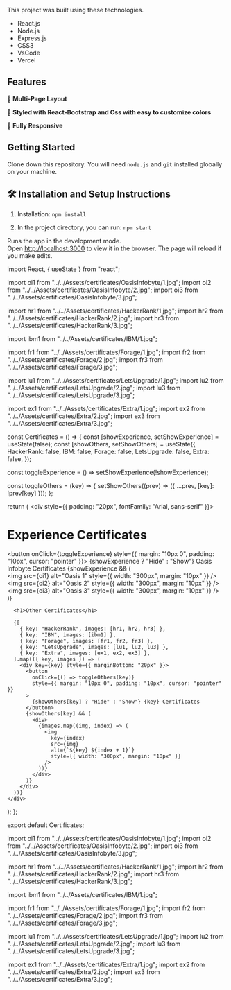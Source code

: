 This project was built using these technologies.

- React.js
- Node.js
- Express.js
- CSS3
- VsCode
- Vercel

## Features

**📖 Multi-Page Layout**

**🎨 Styled with React-Bootstrap and Css with easy to customize colors**

**📱 Fully Responsive**

## Getting Started

Clone down this repository. You will need `node.js` and `git` installed globally on your machine.

## 🛠 Installation and Setup Instructions

1. Installation: `npm install`

2. In the project directory, you can run: `npm start`

Runs the app in the development mode.\
Open [http://localhost:3000](http://localhost:3000) to view it in the browser.
The page will reload if you make edits.




import React, { useState } from "react";

import oi1 from "../../Assets/certificates/OasisInfobyte/1.jpg";
import oi2 from "../../Assets/certificates/OasisInfobyte/2.jpg";
import oi3 from "../../Assets/certificates/OasisInfobyte/3.jpg";

import hr1 from "../../Assets/certificates/HackerRank/1.jpg";
import hr2 from "../../Assets/certificates/HackerRank/2.jpg";
import hr3 from "../../Assets/certificates/HackerRank/3.jpg";

import ibm1 from "../../Assets/certificates/IBM/1.jpg";

import fr1 from "../../Assets/certificates/Forage/1.jpg";
import fr2 from "../../Assets/certificates/Forage/2.jpg";
import fr3 from "../../Assets/certificates/Forage/3.jpg";

import lu1 from "../../Assets/certificates/LetsUpgrade/1.jpg";
import lu2 from "../../Assets/certificates/LetsUpgrade/2.jpg";
import lu3 from "../../Assets/certificates/LetsUpgrade/3.jpg";

import ex1 from "../../Assets/certificates/Extra/1.jpg";
import ex2 from "../../Assets/certificates/Extra/2.jpg";
import ex3 from "../../Assets/certificates/Extra/3.jpg";

const Certificates = () => {
  const [showExperience, setShowExperience] = useState(false);
  const [showOthers, setShowOthers] = useState({
    HackerRank: false,
    IBM: false,
    Forage: false,
    LetsUpgrade: false,
    Extra: false,
  });

  const toggleExperience = () => setShowExperience(!showExperience);

  const toggleOthers = (key) => {
    setShowOthers((prev) => ({ ...prev, [key]: !prev[key] }));
  };

  return (
    <div style={{ padding: "20px", fontFamily: "Arial, sans-serif" }}>
      <h1>Experience Certificates</h1>
      <button onClick={toggleExperience} style={{ margin: "10px 0", padding: "10px", cursor: "pointer" }}>
        {showExperience ? "Hide" : "Show"} Oasis Infobyte Certificates
      </button>
      {showExperience && (
        <div>
          <img src={oi1} alt="Oasis 1" style={{ width: "300px", margin: "10px" }} />
          <img src={oi2} alt="Oasis 2" style={{ width: "300px", margin: "10px" }} />
          <img src={oi3} alt="Oasis 3" style={{ width: "300px", margin: "10px" }} />
        </div>
      )}

      <h1>Other Certificates</h1>

      {[
        { key: "HackerRank", images: [hr1, hr2, hr3] },
        { key: "IBM", images: [ibm1] },
        { key: "Forage", images: [fr1, fr2, fr3] },
        { key: "LetsUpgrade", images: [lu1, lu2, lu3] },
        { key: "Extra", images: [ex1, ex2, ex3] },
      ].map(({ key, images }) => (
        <div key={key} style={{ marginBottom: "20px" }}>
          <button
            onClick={() => toggleOthers(key)}
            style={{ margin: "10px 0", padding: "10px", cursor: "pointer" }}
          >
            {showOthers[key] ? "Hide" : "Show"} {key} Certificates
          </button>
          {showOthers[key] && (
            <div>
              {images.map((img, index) => (
                <img
                  key={index}
                  src={img}
                  alt={`${key} ${index + 1}`}
                  style={{ width: "300px", margin: "10px" }}
                />
              ))}
            </div>
          )}
        </div>
      ))}
    </div>
  );
};

export default Certificates;




import oi1 from "../../Assets/certificates/OasisInfobyte/1.jpg";
import oi2 from "../../Assets/certificates/OasisInfobyte/2.jpg";
import oi3 from "../../Assets/certificates/OasisInfobyte/3.jpg";

import hr1 from "../../Assets/certificates/HackerRank/1.jpg";
import hr2 from "../../Assets/certificates/HackerRank/2.jpg";
import hr3 from "../../Assets/certificates/HackerRank/3.jpg";

import ibm1 from "../../Assets/certificates/IBM/1.jpg";

import fr1 from "../../Assets/certificates/Forage/1.jpg";
import fr2 from "../../Assets/certificates/Forage/2.jpg";
import fr3 from "../../Assets/certificates/Forage/3.jpg";

import lu1 from "../../Assets/certificates/LetsUpgrade/1.jpg";
import lu2 from "../../Assets/certificates/LetsUpgrade/2.jpg";
import lu3 from "../../Assets/certificates/LetsUpgrade/3.jpg";

import ex1 from "../../Assets/certificates/Extra/1.jpg";
import ex2 from "../../Assets/certificates/Extra/2.jpg";
import ex3 from "../../Assets/certificates/Extra/3.jpg";